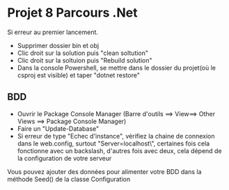 # Projet 8 Parcours .Net

Si erreur au premier lancement.
- Supprimer dossier bin et obj
- Clic droit sur la solution puis "clean soltution"
- Clic droit sur la soltuion puis "Rebuild solution"
- Dans la console Powershell, se mettre dans le dossier du projet(où le csproj est visible) et taper "dotnet restore"

## BDD
- Ouvrir le Package Console Manager (Barre d'outils ==> View==> Other Views ==> Package Console Manager)
- Faire un "Update-Database"
- Si erreur de type "Echec d'instance", vérifiez la chaine de connexion dans le web.config, surtout "Server=localhost\\", certaines fois cela fonctionne avec un backslash, d'autres fois avec deux, cela dépend de la 
  configuration de votre serveur
  
Vous pouvez ajouter des données pour alimenter votre BDD dans la méthode Seed() de la classe Configuration

